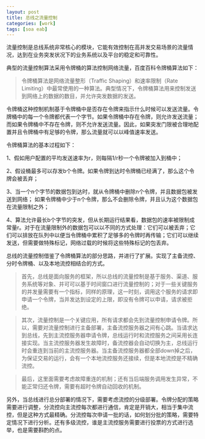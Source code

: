 ```yaml
---
layout: post
title: 总线之流量控制
categories: [work]
tags: [soa eab]
---
```


流量控制是总线系统非常核心的模块，它能有效控制在高并发交易场景的流量情况，达到在业务突发状况下的业务系统以及平台的稳定和可靠性。

典型的流量控制算法采用令牌桶的算法控制网络流量，百度百科令牌桶算法如下：
> 令牌桶算法是网络流量整形（Traffic Shaping）和速率限制（Rate Limiting）中最常使用的一种算法。典型情况下，令牌桶算法用来控制发送到网络上的数据的数目，并允许突发数据的发送。
>
令牌桶这种控制机制基于令牌桶中是否存在令牌来指示什么时候可以发送流量。令牌桶中的每一个令牌都代表一个字节。如果令牌桶中存在令牌，则允许发送流量；而如果令牌桶中不存在令牌，则不允许发送流量。因此，如果突发门限被合理地配置并且令牌桶中有足够的令牌，那么流量就可以以峰值速率发送。
>
令牌桶算法的基本过程如下：
>
1、假如用户配置的平均发送速率为r，则每隔1/r秒一个令牌被加入到桶中；
>
2、假设桶最多可以存发b个令牌。如果令牌到达时令牌桶已经满了，那么这个令牌会被丢弃；
>
3、当一个n个字节的数据包到达时，就从令牌桶中删除n个令牌，并且数据包被发送到网络；
如果令牌桶中少于n个令牌，那么不会删除令牌，并且认为这个数据包在流量限制之外；
>
4、算法允许最长b个字节的突发，但从长期运行结果看，数据包的速率被限制成常量r。对于在流量限制外的数据包可以以不同的方式处理：它们可以被丢弃；它们可以排放在队列中以便当令牌桶中累积了足够多的令牌时再传输；它们可以继续发送，但需要做特殊标记，网络过载的时候将这些特殊标记的包丢弃。

总线的流量控制借鉴了令牌桶算法的部分思路，并进行了扩展。实现了主备流控、分时令牌桶、以及本地流控相结合的方式。 

> 首先，总线是面向服务的框架，所以总线的流量控制是基于服务、渠道、服务系统等对象、并可可以基于时间窗口进行流量控制的；对于一些关键服务的并发量需要有一个指标，同样的原理，这一时刻，调用这个服务的请求即申请一个令牌，当并发达到设定的上限，即没有令牌可以申请，请求被拒绝。

> 其次，流量控制是一个关键应用，所有请求都会先到流量控制申请令牌。所以，需要对流量控制进行主备部署，主备流控服务器之间有心跳。当请求达到总线，先到主流控服务器申请令牌，总线运行时和流控服务之间采用长连接实现。当主流控服务器发生故障时，备流控器会自动切换为主，总线运行时会重连到当前的主流控服务器。当主备流控服务器都全部down掉之后，为保证交易的运行，会有一个本地流控服务还接续，但是本地流控是不精确流控。

> 最后，这里面需要考虑故障重连的机制；还有当后端服务调用发生异常，不能正常归还令牌，需要有超时令牌自动回收的机制。

另外，当总线进行总分部署的情况下，需要考虑流控的分级部署。令牌分配的策略需要进行调整，分流控向主流控每次都进行通信，肯定是开销大，相当于集中流控，但是这种方式最精确。分流控每次申请一批的话，如何划分批的策略，需要特定情况下进行分析。还有多级流控，谁是主流控服务需要进行投票的方式进行选举，也是需要斟酌的点。  